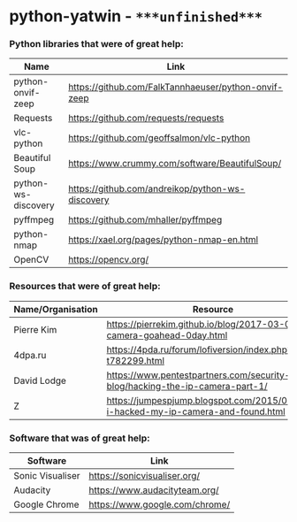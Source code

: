 # python-yatwin - `***unfinished***`


### Python libraries that were of great help:

Name | Link
---- | ----
python-onvif-zeep | https://github.com/FalkTannhaeuser/python-onvif-zeep
Requests | https://github.com/requests/requests
vlc-python | https://github.com/geoffsalmon/vlc-python
Beautiful Soup | https://www.crummy.com/software/BeautifulSoup/
python-ws-discovery | https://github.com/andreikop/python-ws-discovery
pyffmpeg | https://github.com/mhaller/pyffmpeg
python-nmap | https://xael.org/pages/python-nmap-en.html
OpenCV | https://opencv.org/


### Resources that were of great help:

Name/Organisation | Resource
---- | ----
Pierre Kim | https://pierrekim.github.io/blog/2017-03-08-camera-goahead-0day.html
4dpa.ru | https://4pda.ru/forum/lofiversion/index.php?t782299.html
David Lodge | https://www.pentestpartners.com/security-blog/hacking-the-ip-camera-part-1/
Z | https://jumpespjump.blogspot.com/2015/09/how-i-hacked-my-ip-camera-and-found.html

### Software that was of great help:

Software | Link
-------- | ----
Sonic Visualiser | https://sonicvisualiser.org/
Audacity | https://www.audacityteam.org/
Google Chrome | https://www.google.com/chrome/
